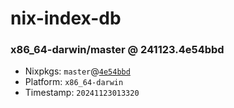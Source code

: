# nix-index-db
### x86_64-darwin/master @ 241123.4e54bbd
- Nixpkgs: `master`@[`4e54bbd`](https://github.com/NixOS/nixpkgs/commit/4e54bbdea18a3afe3b1179041d933063cb418761)
- Platform: `x86_64-darwin`
- Timestamp: `20241123013320`

